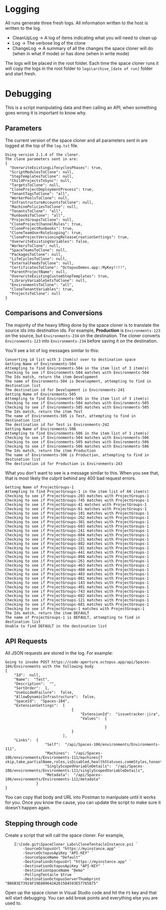 # Logging

All runs generate three fresh logs.  All information written to the host is written to the log.

- CleanUpLog -> A log of items indicating what you will need to clean up
- Log -> The verbose log of the clone
- ChangeLog -> A summary of all the changes the space cloner will do (when in what if mode) or has done (when in write mode)

The logs will be placed in the root folder.  Each time the space cloner runs it will copy the logs in the root folder to `logs\archive_[date of run]` folder and start fresh.

# Debugging

This is a script manipulating data and then calling an API; when something goes wrong it is important to know why.

## Parameters

The current version of the space cloner and all parameters sent in are logged at the top of the `log.txt` file.  

```
Using version 2.1.4 of the cloner.
The clone parameters sent in are:
{
  "OverwriteExistingLifecyclesPhases": true,
  "ScriptModulesToClone": null,
  "StepTemplatesToClone": null,
  "ChildProjectsToSync": null,
  "TargetsToClone": null,
  "CloneProjectDeploymentProcess": true,
  "TenantTagsToClone": "all",
  "WorkerPoolsToClone": null,
  "InfrastructureAccountsToClone": null,
  "MachinePoliciesToClone": null,
  "TenantsToClone": "all",
  "RunbooksToClone": "all",
  "ProjectGroupsToClone": null,
  "CloneProjectChannelRules": true,
  "CloneProjectRunbooks": true,
  "CloneTeamUserRoleScoping": true,
  "CloneProjectVersioningReleaseCreationSettings": true,
  "OverwriteExistingVariables": false,
  "WorkersToClone": null,
  "SpaceTeamsToClone": null,
  "PackagesToClone": null,
  "LifeCyclesToClone": null,
  "ExternalFeedsToClone": null,
  "CertificatesToClone": "OctopusDemos.app::MyKey!!!!",
  "ParentProjectName": null,
  "OverwriteExistingCustomStepTemplates": true,
  "LibraryVariableSetsToClone": null,
  "EnvironmentsToClone": "all",
  "CloneTenantVariables": true,
  "ProjectsToClone": null
}
```

## Comparisons and Conversions
The majority of the heavy lifting done by the space cloner is to translate the source ids into destination ids.  For example, **Production** is `Environments-123` on the source, but `Environments-234` on the destination.  The cloner converts `Environments-123` into `Environments-234` before saving it on the destination.

You'll see a lot of log messages similar to this:

```
Converting id list with 3 item(s) over to destination space
Getting Name of Environments-504
Attempting to find Environments-504 in the item list of 3 item(s)
Checking to see if Environments-504 matches with Environments-504
The Ids match, return the item Development
The name of Environments-504 is Development, attempting to find in destination list
The destination id for Development is Environments-241
Getting Name of Environments-505
Attempting to find Environments-505 in the item list of 3 item(s)
Checking to see if Environments-504 matches with Environments-505
Checking to see if Environments-505 matches with Environments-505
The Ids match, return the item Test
The name of Environments-505 is Test, attempting to find in destination list
The destination id for Test is Environments-242
Getting Name of Environments-506
Attempting to find Environments-506 in the item list of 3 item(s)
Checking to see if Environments-504 matches with Environments-506
Checking to see if Environments-505 matches with Environments-506
Checking to see if Environments-506 matches with Environments-506
The Ids match, return the item Production
The name of Environments-506 is Production, attempting to find in destination list
The destination id for Production is Environments-243
```

What you don't want to see is a message similar to this.  When you see that, that is most likely the culprit behind any 400 bad request errors.

```
Getting Name of ProjectGroups-1
Attempting to find ProjectGroups-1 in the item list of 60 item(s)
Checking to see if ProjectGroups-203 matches with ProjectGroups-1
Checking to see if ProjectGroups-745 matches with ProjectGroups-1
Checking to see if ProjectGroups-41 matches with ProjectGroups-1
Checking to see if ProjectGroups-61 matches with ProjectGroups-1
Checking to see if ProjectGroups-101 matches with ProjectGroups-1
Checking to see if ProjectGroups-262 matches with ProjectGroups-1
Checking to see if ProjectGroups-381 matches with ProjectGroups-1
Checking to see if ProjectGroups-603 matches with ProjectGroups-1
Checking to see if ProjectGroups-241 matches with ProjectGroups-1
Checking to see if ProjectGroups-684 matches with ProjectGroups-1
Checking to see if ProjectGroups-221 matches with ProjectGroups-1
Checking to see if ProjectGroups-882 matches with ProjectGroups-1
Checking to see if ProjectGroups-181 matches with ProjectGroups-1
Checking to see if ProjectGroups-441 matches with ProjectGroups-1
Checking to see if ProjectGroups-804 matches with ProjectGroups-1
Checking to see if ProjectGroups-261 matches with ProjectGroups-1
Checking to see if ProjectGroups-463 matches with ProjectGroups-1
Checking to see if ProjectGroups-484 matches with ProjectGroups-1
Checking to see if ProjectGroups-483 matches with ProjectGroups-1
Checking to see if ProjectGroups-881 matches with ProjectGroups-1
Checking to see if ProjectGroups-143 matches with ProjectGroups-1
Checking to see if ProjectGroups-401 matches with ProjectGroups-1
Checking to see if ProjectGroups-743 matches with ProjectGroups-1
Checking to see if ProjectGroups-682 matches with ProjectGroups-1
Checking to see if ProjectGroups-121 matches with ProjectGroups-1
Checking to see if ProjectGroups-681 matches with ProjectGroups-1
Checking to see if ProjectGroups-1 matches with ProjectGroups-1
The Ids match, return the item DEFAULT
The name of ProjectGroups-1 is DEFAULT, attempting to find in destination list
Unable to find DEFAULT in the destination list
```

## API Requests
All JSON requests are stored in the log.  For example:

```
Going to invoke POST https://code-aperture.octopus.app/api/Spaces-104/Environments with the following body
{
    "Id":  null,
    "Name":  "Test",
    "Description":  "",
    "SortOrder":  1,
    "UseGuidedFailure":  false,
    "AllowDynamicInfrastructure":  false,
    "SpaceId":  "Spaces-104",
    "ExtensionSettings":  [
                              {
                                  "ExtensionId":  "issuetracker-jira",
                                  "Values":  {

                                             }
                              }
                          ],
    "Links":  {
                  "Self":  "/api/Spaces-106/environments/Environments-111",
                  "Machines":  "/api/Spaces-106/environments/Environments-111/machines{?skip,take,partialName,roles,isDisabled,healthStatuses,commStyles,tenantIds,tenantTags,shellNames}",
                  "SinglyScopedVariableDetails":  "/api/Spaces-106/environments/Environments-111/singlyScopedVariableDetails",
                  "Metadata":  "/api/Spaces-106/environments/Environments-111/metadata"
              }
}
```

You can copy that body and URL into Postman to manipulate until it works for you.  Once you know the cause, you can update the script to make sure it doesn't happen again.

## Stepping through code

Create a script that will call the space cloner.  For example,

```
    Z:\Code.git\SpaceCloner_Labs\CloneTentacleInstance.ps1 `
        -SourceOctopusUrl "https://myinstance.app" `
        -SourceOctopusApiKey "API-KEY" `
        -SourceSpaceName "Default"`
        -DestinationOctopusUrl "https://myinstance.app" `
        -DestinationOctopusApiKey "API-KEY" `
        -DestinationSpaceName "Demo" `
        -PollingTentacle $true `
        -DestinationOctopusServerThumbprint "B86B3E73924F19E889642A261584593E57765875"
```

Open up the space cloner in Visual Studio code and hit the `F5` key and that will start debugging.  You can add break points and everything else you are used to.
